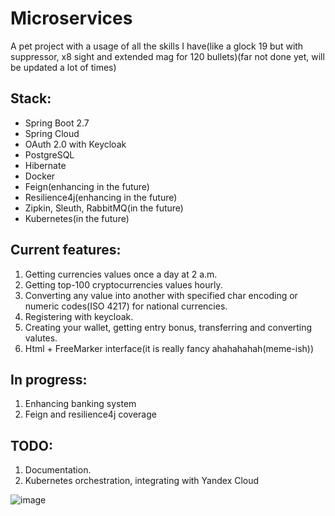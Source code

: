 # Microservices
A pet project with a usage of all the skills I have(like a glock 19 but with suppressor, x8 sight and extended mag for 120 bullets)(far not done yet, will be updated a lot of times)

## Stack:
- Spring Boot 2.7
- Spring Cloud
- OAuth 2.0 with Keycloak
- PostgreSQL
- Hibernate
- Docker
- Feign(enhancing in the future)
- Resilience4j(enhancing in the future)
- Zipkin, Sleuth, RabbitMQ(in the future)
- Kubernetes(in the future)


## Current features:
1. Getting currencies values once a day at 2 a.m.
2. Getting top-100 cryptocurrencies values hourly.
3. Converting any value into another with specified char encoding or numeric codes(ISO 4217) for national currencies.
4. Registering with keycloak.
5. Creating your wallet, getting entry bonus, transferring and converting valutes.
6. Html + FreeMarker interface(it is really fancy ahahahahah(meme-ish))

## In progress:
1. Enhancing banking system
2. Feign and resilience4j coverage

## TODO:
1. Documentation.
2. Kubernetes orchestration, integrating with Yandex Cloud


![image](https://user-images.githubusercontent.com/89610640/210271793-dc81f3ba-9e11-48d8-999f-85f1515c0bc3.png)
